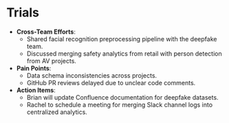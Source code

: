 # Trials

- **Cross-Team Efforts**:
    - Shared facial recognition preprocessing pipeline with the deepfake team.
    - Discussed merging safety analytics from retail with person detection from AV projects.
- **Pain Points**:
    - Data schema inconsistencies across projects.
    - GitHub PR reviews delayed due to unclear code comments.
- **Action Items**:
    - Brian will update Confluence documentation for deepfake datasets.
    - Rachel to schedule a meeting for merging Slack channel logs into centralized analytics.